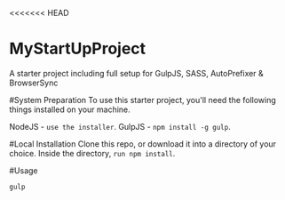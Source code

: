 <<<<<<< HEAD
# MyStartUpProject
A starter project including full setup for GulpJS, SASS, AutoPrefixer & BrowserSync

#System Preparation
To use this starter project, you'll need the following things installed on your machine.

NodeJS - `use the installer`.
GulpJS - `npm install -g gulp`.

#Local Installation
Clone this repo, or download it into a directory of your choice.
Inside the directory, `run npm install`.

#Usage

`gulp`